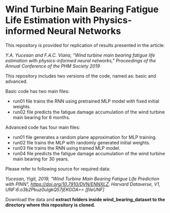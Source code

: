 <h1>Wind Turbine Main Bearing Fatigue Life Estimation with Physics-informed Neural Networks</h1>

<p>This repository is provided for replication of results presented in the article:</p>
<p><i>Y.A. Yucesan and F.A.C. Viana, "Wind turbine main bearing fatigue life estimation with physics-informed neural networks," Proceedings of the Annual Conference of the PHM Society 2019</i></p>

<p>This repository includes two versions of the code, named as: basic and advanced.</p>

<p>Basic code has two main files:
<ul>
  <li>run01 file trains the RNN using pretrained MLP model with fixed initial weights.</li>
  <li>run02 file predicts the fatigue damage accumulation of the wind turbine main bearing for 6 months.</li>
</ul></p>

<p>Advanced code has four main files:
<ul>
  <li>run01 file generates a random plane approximation for MLP training.</li>
  <li>run02 file trains the MLP with randomly generated initial weights.</li>
  <li>run03 file trains the RNN using trained MLP model.</li>
  <li>run04 file predicts the fatigue damage accumulation of the wind turbine main bearing for 30 years.</li>
</ul></p>

<p>Please refer to following source for required data:</p>
<p><i>Yucesan, Yigit, 2019, "Wind Turbine Main Bearing Fatigue Life Prediction with PINN", <a href="url">https://doi.org/10.7910/DVN/ENNXLZ</a>, Harvard Dataverse, V1, UNF:6:o3b2Pkuz0uIgkQ57jEKGOA== [fileUNF]</i></p>

<p>Download the data and <strong>extract folders inside wind_bearing_dataset to the directory where this repository is cloned.</strong></p>
